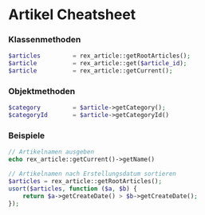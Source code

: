 # Artikel Cheatsheet

### Klassenmethoden

```php
$articles         = rex_article::getRootArticles();
$article          = rex_article::get($article_id);
$article          = rex_article::getCurrent();
```
### Objektmethoden

```php
$category         = $article->getCategory();
$categoryId       = $article->getCategoryId()
```

### Beispiele

```php
// Artikelnamen ausgeben
echo rex_article::getCurrent()->getName()

// Artikelnamen nach Erstellungsdatum sortieren
$articles = rex_article::getRootArticles();
usort($articles, function ($a, $b) {
    return $a->getCreateDate() > $b->getCreateDate();
});
```
